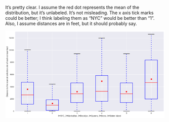 It’s pretty clear. I assume the red dot represents the mean of the distribution, but it’s unlabeled. It’s not misleading. The x axis tick marks could be better; I think labeling them as “NYC” would be better than “1”. Also, I assume distances are in feet, but it should probably say.

![Alt text](Unknown.png)